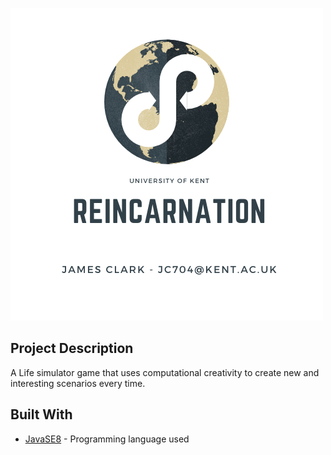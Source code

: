 ![Reincarnation Logo](https://github.com/eyespied/Reincarnation/blob/master/images/REINCARNATION.png)

## Project Description
A Life simulator game that uses computational creativity to create new and interesting scenarios every time. 

## Built With

* [JavaSE8](https://docs.oracle.com/javase/8/docs/api/) - Programming language used
